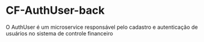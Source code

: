 # CF-AuthUser-back
O AuthUser é um microservice responsável pelo cadastro e autenticação de usuários no sistema de controle financeiro



